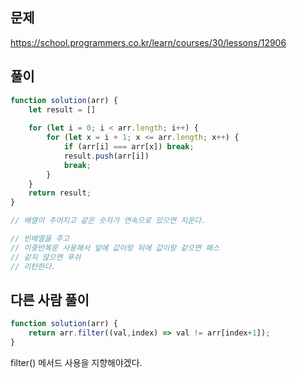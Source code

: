## 문제
https://school.programmers.co.kr/learn/courses/30/lessons/12906
## 풀이
```javascript
function solution(arr) {
    let result = []
    
    for (let i = 0; i < arr.length; i++) {
        for (let x = i + 1; x <= arr.length; x++) {
            if (arr[i] === arr[x]) break;
            result.push(arr[i])
            break;
        }
    }
    return result;
}

// 배열이 주어지고 같은 숫자가 연속으로 있으면 지운다.

// 빈배열을 주고    
// 이중반복문 사용해서 앞에 값이랑 뒤에 값이랑 같으면 패스
// 같지 않으면 푸쉬
// 리턴한다.
```
## 다른 사람 풀이
```javascript
function solution(arr) {
    return arr.filter((val,index) => val != arr[index+1]);
}
```
filter() 메서드 사용을 지향해야겠다.
